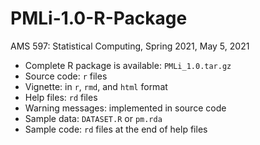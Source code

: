 # PMLi-1.0-R-Package
AMS 597: Statistical Computing, Spring 2021, May 5, 2021

- Complete R package is available: `PMLi_1.0.tar.gz`
- Source code: `r` files
- Vignette: in `r`, `rmd`, and `html` format
- Help files: `rd` files
- Warning messages: implemented in source code
- Sample data: `DATASET.R` or `pm.rda`
- Sample code: `rd` files at the end of help files
